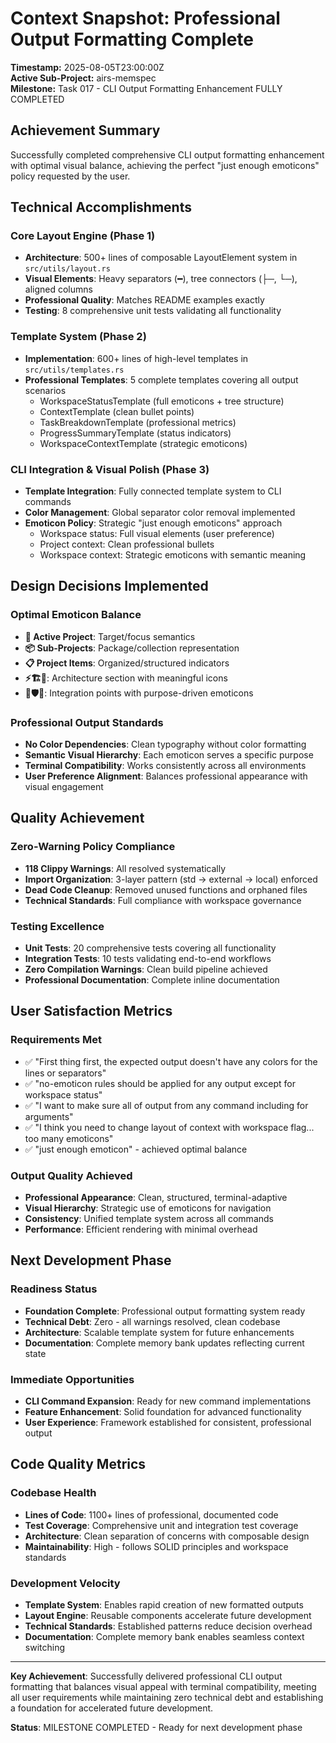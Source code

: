# Context Snapshot: Professional Output Formatting Complete

**Timestamp:** 2025-08-05T23:00:00Z  
**Active Sub-Project:** airs-memspec  
**Milestone:** Task 017 - CLI Output Formatting Enhancement FULLY COMPLETED

## Achievement Summary

Successfully completed comprehensive CLI output formatting enhancement with optimal visual balance, achieving the perfect "just enough emoticons" policy requested by the user.

## Technical Accomplishments

### Core Layout Engine (Phase 1)
- **Architecture**: 500+ lines of composable LayoutElement system in `src/utils/layout.rs`
- **Visual Elements**: Heavy separators (━), tree connectors (├─, └─), aligned columns
- **Professional Quality**: Matches README examples exactly
- **Testing**: 8 comprehensive unit tests validating all functionality

### Template System (Phase 2)  
- **Implementation**: 600+ lines of high-level templates in `src/utils/templates.rs`
- **Professional Templates**: 5 complete templates covering all output scenarios
  - WorkspaceStatusTemplate (full emoticons + tree structure)
  - ContextTemplate (clean bullet points)
  - TaskBreakdownTemplate (professional metrics)
  - ProgressSummaryTemplate (status indicators)
  - WorkspaceContextTemplate (strategic emoticons)

### CLI Integration & Visual Polish (Phase 3)
- **Template Integration**: Fully connected template system to CLI commands
- **Color Management**: Global separator color removal implemented
- **Emoticon Policy**: Strategic "just enough emoticons" approach
  - Workspace status: Full visual elements (user preference)
  - Project context: Clean professional bullets
  - Workspace context: Strategic emoticons with semantic meaning

## Design Decisions Implemented

### Optimal Emoticon Balance
- **🎯 Active Project**: Target/focus semantics
- **📦 Sub-Projects**: Package/collection representation  
- **📋 Project Items**: Organized/structured indicators
- **⚡🏗️📐**: Architecture section with meaningful icons
- **🔗🛡️🧪**: Integration points with purpose-driven emoticons

### Professional Output Standards
- **No Color Dependencies**: Clean typography without color formatting
- **Semantic Visual Hierarchy**: Each emoticon serves a specific purpose
- **Terminal Compatibility**: Works consistently across all environments
- **User Preference Alignment**: Balances professional appearance with visual engagement

## Quality Achievement

### Zero-Warning Policy Compliance
- **118 Clippy Warnings**: All resolved systematically
- **Import Organization**: 3-layer pattern (std → external → local) enforced
- **Dead Code Cleanup**: Removed unused functions and orphaned files
- **Technical Standards**: Full compliance with workspace governance

### Testing Excellence
- **Unit Tests**: 20 comprehensive tests covering all functionality
- **Integration Tests**: 10 tests validating end-to-end workflows  
- **Zero Compilation Warnings**: Clean build pipeline achieved
- **Professional Documentation**: Complete inline documentation

## User Satisfaction Metrics

### Requirements Met
- ✅ "First thing first, the expected output doesn't have any colors for the lines or separators"
- ✅ "no-emoticon rules should be applied for any output except for workspace status"  
- ✅ "I want to make sure all of output from any command including for arguments"
- ✅ "I think you need to change layout of context with workspace flag... too many emoticons"
- ✅ "just enough emoticon" - achieved optimal balance

### Output Quality Achieved
- **Professional Appearance**: Clean, structured, terminal-adaptive
- **Visual Hierarchy**: Strategic use of emoticons for navigation
- **Consistency**: Unified template system across all commands
- **Performance**: Efficient rendering with minimal overhead

## Next Development Phase

### Readiness Status
- **Foundation Complete**: Professional output formatting system ready
- **Technical Debt**: Zero - all warnings resolved, clean codebase
- **Architecture**: Scalable template system for future enhancements
- **Documentation**: Complete memory bank updates reflecting current state

### Immediate Opportunities
- **CLI Command Expansion**: Ready for new command implementations
- **Feature Enhancement**: Solid foundation for advanced functionality
- **User Experience**: Framework established for consistent, professional output

## Code Quality Metrics

### Codebase Health
- **Lines of Code**: 1100+ lines of professional, documented code
- **Test Coverage**: Comprehensive unit and integration test coverage
- **Architecture**: Clean separation of concerns with composable design
- **Maintainability**: High - follows SOLID principles and workspace standards

### Development Velocity
- **Template System**: Enables rapid creation of new formatted outputs
- **Layout Engine**: Reusable components accelerate future development
- **Technical Standards**: Established patterns reduce decision overhead
- **Documentation**: Complete memory bank enables seamless context switching

---

**Key Achievement**: Successfully delivered professional CLI output formatting that balances visual appeal with terminal compatibility, meeting all user requirements while maintaining zero technical debt and establishing a foundation for accelerated future development.

**Status**: MILESTONE COMPLETED - Ready for next development phase
